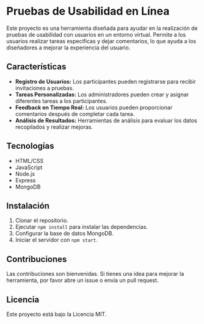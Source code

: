 # Pruebas de Usabilidad en Línea

Este proyecto es una herramienta diseñada para ayudar en la realización de pruebas de usabilidad con usuarios en un entorno virtual. Permite a los usuarios realizar tareas específicas y dejar comentarios, lo que ayuda a los diseñadores a mejorar la experiencia del usuario.

## Características
- **Registro de Usuarios:** Los participantes pueden registrarse para recibir invitaciones a pruebas.
- **Tareas Personalizadas:** Los administradores pueden crear y asignar diferentes tareas a los participantes.
- **Feedback en Tiempo Real:** Los usuarios pueden proporcionar comentarios después de completar cada tarea.
- **Análisis de Resultados:** Herramientas de análisis para evaluar los datos recopilados y realizar mejoras.

## Tecnologías
- HTML/CSS
- JavaScript
- Node.js
- Express
- MongoDB

## Instalación
1. Clonar el repositorio.
2. Ejecutar `npm install` para instalar las dependencias.
3. Configurar la base de datos MongoDB.
4. Iniciar el servidor con `npm start`.

## Contribuciones
Las contribuciones son bienvenidas. Si tienes una idea para mejorar la herramienta, por favor abre un issue o envía un pull request.

## Licencia
Este proyecto está bajo la Licencia MIT.